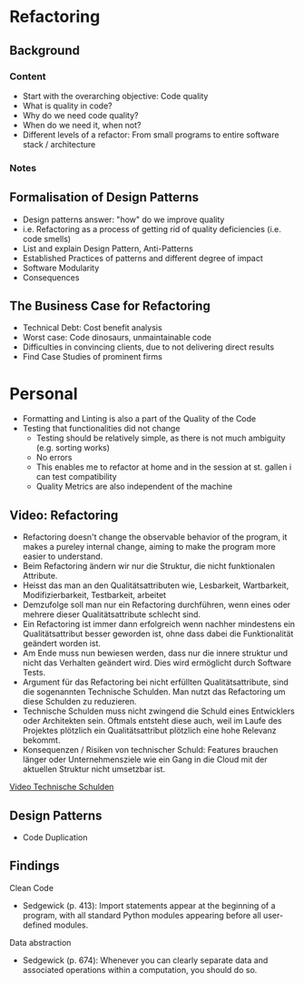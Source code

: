 # Refactoring
## Background
### Content
- Start with the overarching objective: Code quality
- What is quality in code?
- Why do we need code quality?
- When do we need it, when not?
- Different levels of a refactor: From small programs to entire software stack / architecture

### Notes

## Formalisation of Design Patterns
- Design patterns answer: "how" do we improve quality
- i.e. Refactoring as a process of getting rid of quality deficiencies (i.e. code smells)
- List and explain Design Pattern, Anti-Patterns
- Established Practices of patterns and different degree of impact
- Software Modularity
- Consequences

## The Business Case for Refactoring 
- Technical Debt: Cost benefit analysis
- Worst case: Code dinosaurs, unmaintainable code
- Difficulties in convincing clients, due to not delivering direct results
- Find Case Studies of prominent firms


# Personal

- Formatting and Linting is also a part of the Quality of the Code
- Testing that functionalities did not change
	- Testing should be relatively simple, as there is not much ambiguity (e.g. sorting works)
	- No errors
	- This enables me to refactor at home and in the session at st. gallen i can test compatibility
	- Quality Metrics are also independent of the machine

## Video: Refactoring
- Refactoring doesn't change the observable behavior of the program, it makes a pureley internal change, aiming to make the program more easier to understand.
- Beim Refactoring ändern wir nur die Struktur, die nicht funktionalen Attribute. 
- Heisst das man an den Qualitätsattributen wie, Lesbarkeit, Wartbarkeit, Modifizierbarkeit, Testbarkeit, arbeitet
- Demzufolge soll man nur ein Refactoring durchführen, wenn eines oder mehrere dieser Qualitätsattribute schlecht sind.
- Ein Refactoring ist immer dann erfolgreich wenn nachher mindestens ein Qualitätsattribut besser geworden ist, ohne dass dabei die Funktionalität geändert worden ist.
- Am Ende muss nun bewiesen werden, dass nur die innere struktur und nicht das Verhalten geändert wird. Dies wird ermöglicht durch Software Tests.
- Argument für das Refactoring bei nicht erfüllten Qualitätsattribute, sind die sogenannten Technische Schulden. Man nutzt das Refactoring um diese Schulden zu reduzieren.
- Technische Schulden muss nicht zwingend die Schuld eines Entwicklers oder Architekten sein. Oftmals entsteht diese auch, weil im Laufe des Projektes plötzlich ein Qualitätsattribut plötzlich eine hohe Relevanz bekommt.
- Konsequenzen / Risiken von technischer Schuld: Features brauchen länger oder Unternehmensziele wie ein Gang in die Cloud mit der aktuellen Struktur nicht umsetzbar ist.

[Video Technische Schulden](https://www.youtube.com/watch?v=hwkqHWpMQss)

## Design Patterns
  - Code Duplication

## Findings
Clean Code
- Sedgewick (p. 413): Import statements appear at the beginning of a program, with all standard Python modules appearing before all user-defined modules.

Data abstraction
- Sedgewick (p. 674): Whenever you can clearly separate data and associated operations within a computation, you should do so.
